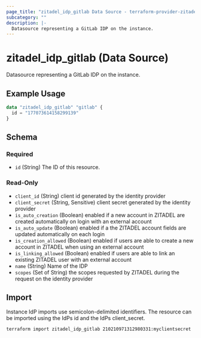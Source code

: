 ```yaml
---
page_title: "zitadel_idp_gitlab Data Source - terraform-provider-zitadel"
subcategory: ""
description: |-
  Datasource representing a GitLab IDP on the instance.
---
```


# zitadel_idp_gitlab (Data Source)

Datasource representing a GitLab IDP on the instance.

## Example Usage

```terraform
data "zitadel_idp_gitlab" "gitlab" {
  id = "177073614158299139"
}
```

<!-- schema generated by tfplugindocs -->
## Schema

### Required

- `id` (String) The ID of this resource.

### Read-Only

- `client_id` (String) client id generated by the identity provider
- `client_secret` (String, Sensitive) client secret generated by the identity provider
- `is_auto_creation` (Boolean) enabled if a new account in ZITADEL are created automatically on login with an external account
- `is_auto_update` (Boolean) enabled if a the ZITADEL account fields are updated automatically on each login
- `is_creation_allowed` (Boolean) enabled if users are able to create a new account in ZITADEL when using an external account
- `is_linking_allowed` (Boolean) enabled if users are able to link an existing ZITADEL user with an external account
- `name` (String) Name of the IDP
- `scopes` (Set of String) the scopes requested by ZITADEL during the request on the identity provider

## Import

Instance IdP imports use semicolon-delimited identifiers. The resource can be imported using the IdPs id and the IdPs client_secret.

```
terraform import zitadel_idp_gitlab 210210971312980331:myclientsecret
```
